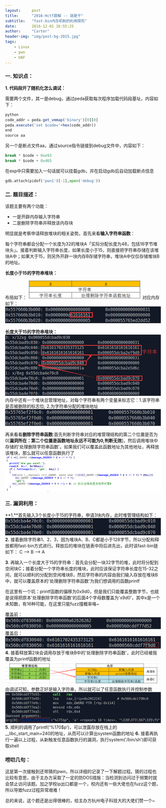 ```yaml
---
layout:     post
title:      "2016-Hctf题解 -- 就是干"
subtitle:   "fast-bin内存机制的利用探究"
date:       2016-12-01 16:55:25
author:     "Carter"
header-img: "img/post-bg-2015.jpg"
tags:
    - Linux
    - pwn
    - UAF
---
```




### 一. 知识点：
**1. 代码段开了随机化怎么调试：**

需要两个文件，其一是debug，通过peda获取每次程序加载代码段基址，内容如下：

```javascript
python
code_addr = peda.get_vmmap('binary')[0][0]
peda.execute('set $code='+hex(code_addr))
end
source aa
```

另一个是断点文件aa，通过source指令链接到debug文件中，内容如下：

```python
break * $code + 0xe93
break * $code + 0xd65
```

在exp中只需要加入一句话就可以挂载gdb，并在启动gdb后自动加载断点信息

```python
gdb.attach(pidof('pwn1')[-1],open('debug'))
```

### 二. 题目描述：
该题主要有两个功能：

 - 一是开辟内存输入字符串
 - 二是删除字符串并释放该内存块

明显就是考察申请释放堆块的相关姿势。首先来看**输入字符串函数**：

每个字符串都会分配一个长度为32的堆块A「实际分配长度为48，包括16字节堆块头」。接着判断输入字符串长度，如果长度小于15，则直接把字符串存储在该堆块A中；如果大于15，则另外开辟一块内存B存储字符串，堆块A中仅仅存储堆块B的地址。

**长度小于15的字符串堆块：**

布局如下：
![图片](https://raw.githubusercontent.com/carterMgj/blog_img/master/2016-12-01-Hctf-jiushigan/10.png)
对应内存如下：
![图片](https://raw.githubusercontent.com/carterMgj/blog_img/master/2016-12-01-Hctf-jiushigan/1.png)

**长度大于15的字符串堆块：**
![图片](https://raw.githubusercontent.com/carterMgj/blog_img/master/2016-12-01-Hctf-jiushigan/2.png)
内存中还有一个堆块总管理地址，对每个字符串有两个变量来标志它：1.该字符串是否被删除的标志位; 2.为字符串分配的堆块地址
![图片](https://raw.githubusercontent.com/carterMgj/blog_img/master/2016-12-01-Hctf-jiushigan/3.png)

再来看看**删除字符串函数**:首先判断字符串对应的堆管理结构的第二个位置是否为0[**漏洞所在：第二个位置是函数地址永远不可能为0,判断无效**]，然后调用堆块中存储的'处理删除字符串函数'。如果我们可以覆盖此函数地址为其他地址，再释放该堆块，那么就可以任意函数执行了
![图片](https://raw.githubusercontent.com/carterMgj/blog_img/master/2016-12-01-Hctf-jiushigan/4.png)



### 三. 漏洞利用：
**1.**首先输入3个长度小于15的字符串，申请3块内存，此时堆管理结构如下：
![图片](https://raw.githubusercontent.com/carterMgj/blog_img/master/2016-12-01-Hctf-jiushigan/5.png)
**2.** 接着删除字符串1、2、3，因为堆块A、B、C都是小于128字节，所以分配和释放都用fast-bin方式进行。释放后的堆块在链表中将后进先出，此时该fast-bin链如下：
C --> B --> A 


**3**. 再输入一个长度大于15的字符串：首先会分配一块32字节的堆，此时将分配到空闲块C；接着分配一个字符串长度的堆块，此时应该保证字符串长度在15-32之间，就可以顺利的分配到空闲堆块B，然后字符串的内容由我们输入存放在堆块B中，就可以覆盖原本的'处理删除字符串函数'为我们想调用的函数printf


在这里有一个坑：printf函数的偏移为0x9d0，但是我们只能覆盖整数字节，也就是说得把原本'处理删除字符串函数'的后面4个字母数覆盖为'x9d0'，其中x是一个未知数，有16种可能，在这里只能fuzz撞概率咯~

覆盖前：
![图片](https://raw.githubusercontent.com/carterMgj/blog_img/master/2016-12-01-Hctf-jiushigan/6.png)
覆盖后：
![图片](https://raw.githubusercontent.com/carterMgj/blog_img/master/2016-12-01-Hctf-jiushigan/7.png)
**4.** 接着释放第2块会调用存放于堆块B中的'处理删除字符串函数'，此时已经被我覆盖为printf函数的地址
![图片](https://raw.githubusercontent.com/carterMgj/blog_img/master/2016-12-01-Hctf-jiushigan/8.png)
由调试可知，参数正好是输入字符串，所以就可以了任意函数执行并控制参数
![图片](https://raw.githubusercontent.com/carterMgj/blog_img/master/2016-12-01-Hctf-jiushigan/9.png)
**5.** 顺利的调用了printf('%170$p')，可以泄露存放在栈上的__libc_start_main+240的地址，从而可以计算出system函数的地址
**6.** 接着再执行一遍以上过程，从新触发任意函数执行的漏洞，执行system('/bin/sh')即可获取shell

### 唠叨几句：
这是第一次接触到还带猜的pwn，所以详细的记录了一下解题过程。猜的过程也比较有意思，由于主办方采取了一定的防DOS措施：当检测到访问过于频繁时就会禁止访问该题。加之学校ip出口都是一个，校内还有一些大佬也在fuzz这个题，所以导致fuzz过程异常艰难！

总的来说，这个题还是出得很棒的，给主办方杭州电子科技大的大佬们赞一个~